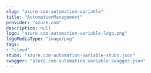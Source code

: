 ```yaml
---
slug: "azure-com-automation-variable"
title: "AutomationManagement"
provider: "azure.com"
description: null
logo: "azure.com-automation-variable-logo.png"
logoMediaType: "image/png"
tags:
- "cloud"
stubs: "azure.com-automation-variable-stubs.json"
swagger: "azure.com-automation-variable-swagger.json"
---
```

